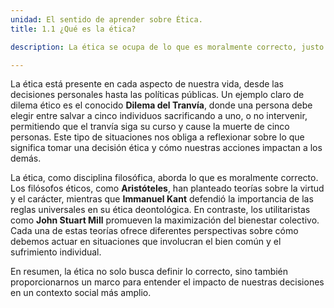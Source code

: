 ```yaml
---
unidad: El sentido de aprender sobre Ética.
title: 1.1 ¿Qué es la ética?

description: La ética se ocupa de lo que es moralmente correcto, justo y adecuado en nuestra conducta. Como disciplina filosófica, se pregunta por el sentido de nuestras acciones y cómo deberían alinearse con los principios de justicia y bienestar colectivo.

---
```

La ética está presente en cada aspecto de nuestra vida, desde las decisiones personales hasta las políticas públicas. Un ejemplo claro de dilema ético es el conocido **Dilema del Tranvía**, donde una persona debe elegir entre salvar a cinco individuos sacrificando a uno, o no intervenir, permitiendo que el tranvía siga su curso y cause la muerte de cinco personas. Este tipo de situaciones nos obliga a reflexionar sobre lo que significa tomar una decisión ética y cómo nuestras acciones impactan a los demás.

La ética, como disciplina filosófica, aborda lo que es moralmente correcto. Los filósofos éticos, como **Aristóteles**, han planteado teorías sobre la virtud y el carácter, mientras que **Immanuel Kant** defendió la importancia de las reglas universales en su ética deontológica. En contraste, los utilitaristas como **John Stuart Mill** promueven la maximización del bienestar colectivo. Cada una de estas teorías ofrece diferentes perspectivas sobre cómo debemos actuar en situaciones que involucran el bien común y el sufrimiento individual.

En resumen, la ética no solo busca definir lo correcto, sino también proporcionarnos un marco para entender el impacto de nuestras decisiones en un contexto social más amplio.  
